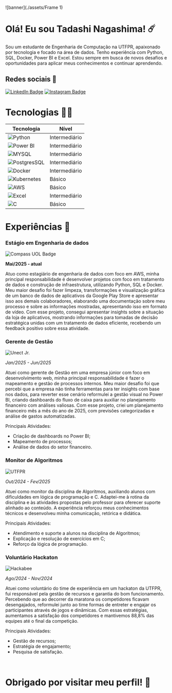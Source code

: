 ![banner](./assets/Frame 1)

# Olá! Eu sou Tadashi Nagashima! ☄️

Sou um estudante de Engenharia de Computação na UTFPR, apaixonado por tecnologia e focado na área de dados. 
Tenho experiência com Python, SQL, Docker, Power BI e Excel. 
Estou sempre em busca de novos desafios e oportunidades para aplicar meus conhecimentos e continuar aprendendo.

## Redes sociais 🛜

[![LinkedIn Badge](https://img.shields.io/badge/LinkedIn-0077B5?style=for-the-badge&logo=linkedin&logoColor=white)](https://www.linkedin.com/in/tadashinagashima/)
[![Instagram Badge](https://img.shields.io/badge/Instagram-E4405F?style=for-the-badge&logo=instagram&logoColor=white)](https://www.instagram.com/tadashibellonagashima/)

# Tecnologias 👨‍💻

| Tecnologia | Nível |
-------------|--------
| ![Python](https://img.shields.io/badge/Python-FFD43B?style=for-the-badge&logo=python&logoColor=blue) | Intermediário |
| ![Power BI](https://img.shields.io/badge/PowerBI-F2C811?style=for-the-badge&logo=Power%20BI&logoColor=white) | Intermediário |
| ![MYSQL](https://img.shields.io/badge/MySQL-005C84?style=for-the-badge&logo=mysql&logoColor=white) | Intermediário |
| ![PostgresSQL](https://img.shields.io/badge/PostgreSQL-316192?style=for-the-badge&logo=postgresql&logoColor=white) | Intermediário |
| ![Docker](https://img.shields.io/badge/Docker-2CA5E0?style=for-the-badge&logo=docker&logoColor=white) | Intermediário |
| ![Kubernetes](https://img.shields.io/badge/Kubernetes-3069DE?style=for-the-badge&logo=kubernetes&logoColor=white) | Básico |
| ![AWS](https://img.shields.io/badge/Amazon_Web_Services-FF9900?style=for-the-badge&logo=amazonwebservices&logoColor=white) | Básico |
| ![Excel](https://img.shields.io/badge/Microsoft_Excel-217346?style=for-the-badge&logo=microsoft-excel&logoColor=white) | Intermediário |
| ![C](https://img.shields.io/badge/C-00599C?style=for-the-badge&logo=c&logoColor=white) | Básico |

# Experiências 💼

### Estágio em Engenharia de dados
![Compass UOL Badge](https://img.shields.io/badge/Compass%20UOL-ffeccc?style=for-the-badge)

**Mai/2025 - atual**

Atuo como estagiário de engenharia de dados com foco em AWS, minha principal responsabilidade é desenvolver projetos com foco em tratamento de dados e construção de infraestrutura, utilizando Python, SQL e Docker. Meu maior desafio foi fazer limpeza, transformações e visualização gráfica de um banco de dados de aplicativos da Google Play Store e apresentar isso aos demais colaboradores, elaborando uma documentação sobre meu processo e sobre as informações mostradas,  apresentando isso em formato de vídeo. Com esse projeto, consegui apresentar insights sobre a situação da loja de aplicativos, mostrando informações para tomadas de decisão estratégica unidas com um tratamento de dados eficiente, recebendo um feedback positivo sobre essa atividade.

### Gerente de Gestão

![Unect Jr.](https://img.shields.io/badge/Unect%20Jr.-246cdc?style=for-the-badge)

*Jan/2025 - Jun/2025*

Atuei como gerente de Gestão em uma empresa júnior com foco em desenvolvimento web, minha principal responsabilidade é fazer o mapeamento e gestão de processos internos. Meu maior desafio foi que percebi que a empresa não tinha ferramentas para ter insights com base nos dados, para reverter esse cenário reformulei a gestão visual no Power BI, criando dashboards do fluxo de caixa para auxiliar no planejamento financeiro com análises valiosas. Com esse projeto, criei um planejamento financeiro mês a mês do ano de 2025, com previsões categorizadas e análise de gastos automatizadas.

Principais Atividades:
- Criação de dashboards no Power BI;
- Mapeamento de processos;
- Análise de dados do setor financeiro.

### Monitor de Algoritmos

![UTFPR](https://img.shields.io/badge/UTFPR-f8c41c?style=for-the-badge)

*Out/2024 - Fev/2025*

Atuei como monitor da disciplina de Algoritmos, auxiliando alunos com dificuldades em lógica de programação e C. Adaptei-me à rotina da disciplina e às atividades propostas pelo professor para oferecer suporte alinhado ao conteúdo. A experiência reforçou meus conhecimentos técnicos e desenvolveu minha comunicação, retórica e didática.

Principais Atividades:
- Atendimento e suporte a alunos na disciplina de Algoritmos;
- Explicação e resolução de exercícios em C;
- Reforço da lógica de programação.

### Voluntário Hackaton

![Hackabee](https://img.shields.io/badge/Hackabee-f8c41c?style=for-the-badge)

*Ago/2024 - Nov/2024*

Atuei como voluntário do time de experiência em um hackaton da UTFPR, fui responsável pela gestão de recursos e garantia do bom funcionamento. Percebendo que ao decorrer da maratona os competidores ficavam desengajados, reformulei junto ao time formas de entreter e engajar os participantes através de jogos e dinâmicas. Com essas estratégias, aumentamos a satisfação dos competidores e mantivemos 88,8% das equipes até o final da competição.

Principais Atividades:
- Gestão de recursos;
- Estratégia de engajamento;
- Pesquisa de satisfação.

<br>

# Obrigado por visitar meu perfil! 💫
